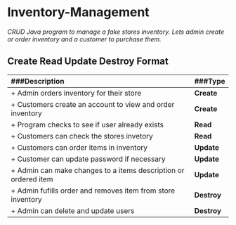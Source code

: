 # Inventory-Management
*CRUD Java program to manage a fake stores inventory. Lets admin create or order inventory and a customer to purchase them.* 

## Create Read Update Destroy Format

|###Description                                                     | ###Type         | 
|:---------------------------------------------------------------|:-------------|
|+ Admin orders inventory for their store                        |__Create__    |
|+ Customers create an account to view and order inventory       | __Create__   |
|+ Program checks to see if user already exists                  |__Read__      |
|+ Customers can check the stores invetory                       |__Read__      |
|+ Customers can order items in inventory                        |__Update__    |
|+ Customer can update password if necessary                     |__Update__    |
|+ Admin can make changes to a items description or ordered item |__Update__    |
|+ Admin fufills order and removes item from store inventory     |__Destroy__   |
|+ Admin can delete and update users                             |__Destroy__   |
